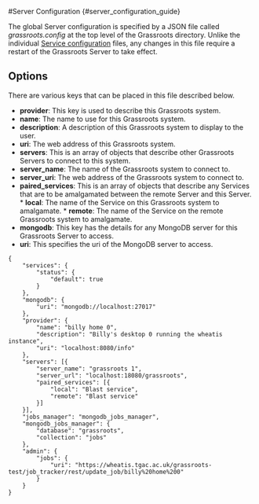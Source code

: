 ﻿#Server Configuration {#server_configuration_guide}


The global Server configuration is specified by a JSON file called *grassroots.config* at the top level of the Grassroots directory.
Unlike the individual [Service configuration](service_configuration.md) files, any changes in this file require a restart of the Grassroots Server to take effect.

## Options

There are various keys that can be placed in this file described below.

 * **provider**: This key is used to describe this Grassroots system.
  * **name**: The name to use for this Grassroots system.
  * **description**: A description of this Grassroots system to display to the user. 
  * **uri**: The web address of this Grassroots system.
 * **servers**: This is an array of objects that describe other Grassroots Servers to connect to this system.
  * **server_name**: The name of the Grassroots system to connect to.
  * **server_uri**: The web address of the Grassroots system to connect to.
  * **paired_services**: This is an array of objects that describe any Services that are to be amalgamated between the remote Server and this Server.
  		* **local**: The name of the Service on this Grassroots system to amalgamate.
  		* **remote**: The name of the Service on the remote Grassroots system to amalgamate.
 * **mongodb**: This key has the details for any MongoDB server for this Grassroots Server to access. 
  * **uri**:  This specifies the uri of the MongoDB server to access.

~~~{json}
{
	"services": {
		"status": {
			"default": true
		}
	},
	"mongodb": {
		"uri": "mongodb://localhost:27017"
	},
	"provider": {
		"name": "billy home 0",
		"description": "Billy's desktop 0 running the wheatis instance",
		"uri": "localhost:8080/info"
	},
	"servers": [{
		"server_name": "grassroots 1",
		"server_url": "localhost:18080/grassroots",
		"paired_services": [{
			"local": "Blast service",
			"remote": "Blast service"
		}]
	}],
	"jobs_manager": "mongodb_jobs_manager",
	"mongodb_jobs_manager": {
		"database": "grassroots",
		"collection": "jobs"
	},	
	"admin": {
		"jobs": {
			"uri": "https://wheatis.tgac.ac.uk/grassroots-test/job_tracker/rest/update_job/billy%20home%200"
		}
	}
}
~~~
